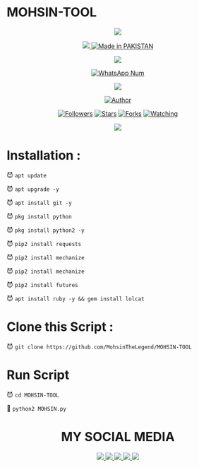 
# MOHSIN-TOOL


<p align="center">
<a href="https://github.com/MohsinTheLegend"><img src="https://img.shields.io/badge/MOHSIN-ALI-Black?style=for-the-badge&logo=python.svg">
<p align="center">
<img src="https://github.com/MohsinTheLegend/MohsinTheLegend/blob/MohsinTheLegend/img/anonym_MOHSIN_112231.gif">
<a href="#"><img title="Made in PAKISTAN" src="https://img.shields.io/badge/MADE%20IN-PAKISTAN-green?colorA=%23ff0000&colorB=%23017e40&style=for-the-badge"></a>
</p>
<p align="center">
<img src="https://github-readme-stats.vercel.app/api?username=MohsinTheLegend&show_icons=true&theme=radical">
</p>
<p align="center">
<a href="#"><img title="WhatsApp Num" src="https://img.shields.io/badge/WhatsApp%20Num-03063112***-green?colorA=%23ff0000&colorB=%23017e40&style=for-the-badge"></a>
</p>
<p align="center">
<img src="https://github.com/MohsinTheLegend/MohsinTheLegend/blob/MohsinTheLegend/img/python_MOHSIN_23511.jpg">
<p align="center">
<a href="https://github.com/MohsinTheLegend"><img title="Author" src="https://img.shields.io/badge/Author-MOHSIN-ALI-red.svg?style=for-the-badge&logo=github"></a>
</p>
<p align="center">
<a href="https://github.com/MOHSINTHELEGEND/followers"><img title="Followers" src="https://img.shields.io/github/followers/MohsinTheLegend?label=Followers&color=blue&style=flat-square"></a>
<a href="https://github.com/MohsinTheLegend/MohsinTheLegend/stargazers/"><img title="Stars" src="https://img.shields.io/github/stars/MohsinTheLegend?label=Stars&color=red&style=flat-square"></a>
<a href="https://github.com/MohsinTheLegend/MohsinTheLegend/network/members"><img title="Forks" src="https://img.shields.io/github/forks/MohsinTheLegend/MohsinTheLegend?label=Forks&color=red&style=flat-square"></a>
<a href="https://github.com/MohsinTheLegend/watchers"><img title="Watching" src="https://img.shields.io/github/watchers/MohsinTheLegend/MohsinTheLegend?label=Watchers&color=blue&style=flat-square"></a>
</p>
  
  <p align="center">
<img src="https://github.com/WahibZab/WahibZab/blob/WahibZab/img/python_wahibzab_23511.jpg">
<p align="center">
  
# Installation :

😈 `apt update`

😈 `apt upgrade -y`

😈 `apt install git -y`

😈 `pkg install python`

😈 `pkg install python2 -y`

😈 `pip2 install requests`

😈 `pip2 install mechanize`

😈 `pip2 install mechanize`

😈 `pip2 install futures`

😈 `apt install ruby -y && gem install lolcat`

# Clone this Script :

😈 `git clone https://github.com/MohsinTheLegend/MOHSIN-TOOL`

# Run Script

😈 `cd MOHSIN-TOOL`

👾 `python2 MOHSIN.py`


<h1 align="center"> MY SOCIAL MEDIA </h1>
<p align="center">
<a href="https://github.com/MohsinTheLegend"><img src="https://img.shields.io/badge/Github-black?logo=Github&logoColor=black&labelColor=white">
<a href="https://m.facebook.com/MOHSIN.ALI.THE.FATHER.OF.HATERX"><img src="https://img.shields.io/badge/facebook-blue?logo=Twitter&logoColor=White&labelColor=white">
<a href="https://www.facebook.com/https://MOHSIN.ALI.THE.FATHER.OF.HATERX"><img src="https://img.shields.io/badge/Facebook-blue?logo=Facebook&logoColor=blue&labelColor=white">
<a href="https://www.instagram.com/Mohsinaliofficial786"><img src="https://img.shields.io/badge/Instagram-red?logo=Instagram&logoColor=purple&labelColor=white">
<a href="https://wa.me/03063112***?text=Asalamualaikum+bang"><img src="https://img.shields.io/badge/Whatsapp-CHAT-green?logo=Whatsapp&logoColor=Brightgreen&labelColor=white">
</p>




